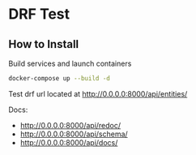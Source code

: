 # DRF Test

## How to Install
Build services and launch containers 
```bash
docker-compose up --build -d
```

Test drf url located at http://0.0.0.0:8000/api/entities/

Docs: 
- http://0.0.0.0:8000/api/redoc/
- http://0.0.0.0:8000/api/schema/
- http://0.0.0.0:8000/api/docs/
    